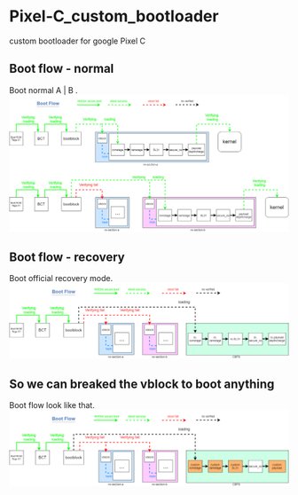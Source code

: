 # Pixel-C_custom_bootloader
custom bootloader for google Pixel C

## Boot flow - normal
Boot normal A | B .
    ![image](boot-normal.png)
## Boot flow - recovery
Boot official recovery mode.
    ![image.png](boot-recovery.png)
## So we can breaked the vblock to boot anything
Boot flow look like that.
    ![image.png](boot-custom.png)